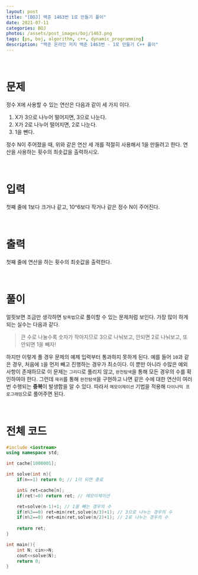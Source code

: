 ```yaml
---
layout: post
title: "[BOJ] 백준 1463번 1로 만들기 풀이"
date: 2021-07-11
categories: BOJ
photos: /assets/post_images/boj/1463.png
tags: [ps, boj, algorithm, c++, dynamic_programming]
description: "백준 온라인 저지 백준 1463번 - 1로 만들기 C++ 풀이"
---
```


<br>

# 문제

정수 X에 사용할 수 있는 연산은 다음과 같이 세 가지 이다.

1. X가 3으로 나누어 떨어지면, 3으로 나눈다.
2. X가 2로 나누어 떨어지면, 2로 나눈다.
3. 1을 뺀다.
  
정수 N이 주어졌을 때, 위와 같은 연산 세 개를 적절히 사용해서 1을 만들려고 한다. 연산을 사용하는 횟수의 최솟값을 출력하시오.

<br>

# 입력

첫째 줄에 1보다 크거나 같고, 10^6보다 작거나 같은 정수 N이 주어진다.

<br>

# 출력

첫째 줄에 연산을 하는 횟수의 최솟값을 출력한다.

<br>

# 풀이

얼핏보면 조금만 생각하면 `탐욕법`으로 풀이할 수 있는 문제처럼 보인다. 가장 많이 하게되는 실수는 다음과 같다.

> 큰 수로 나눌수록 숫자가 작아지므로 3으로 나눠보고, 안되면 2로 나눠보고, 또 안되면 1을 빼자!

하지만 이렇게 풀 경우 문제의 예제 입력부터 통과하지 못하게 된다. 예를 들어 `10`과 같은 경우, 처음에 `1`을 먼저 빼고 진행하는 경우가 최소이다. 이 뿐만 아니라 수많은 예외사항이 존재하므로 이 문제는 `그리디`로 풀리지 않고, `완전탐색`을 통해 모든 경우의 수를 확인하여야 한다. 그런데 `재귀`를 통해 `완전탐색`을 구현하고 나면 같은 수에 대한 연산이 여러번 수행되는 **중복**이 발생함을 알 수 있다. 따라서 `메모이제이션` 기법을 적용해 `다이나믹 프로그래밍`으로 풀어주면 된다.

<br>

# 전체 코드

```c++
#include <iostream>
using namespace std;

int cache[1000001];

int solve(int n){
    if(n==1) return 0; // 1이 되면 종료

    int& ret=cache[n];
    if(ret!=0) return ret; // 메모이제이션

    ret=solve(n-1)+1; // 1을 빼는 경우의 수
    if(n%3==0) ret=min(ret,solve(n/3)+1); // 3으로 나누는 경우의 수
    if(n%2==0) ret=min(ret,solve(n/2)+1); // 2로 나누는 경우의 수
    
    return ret;
}

int main(){
    int N; cin>>N;
    cout<<solve(N);
    return 0;
}
```


